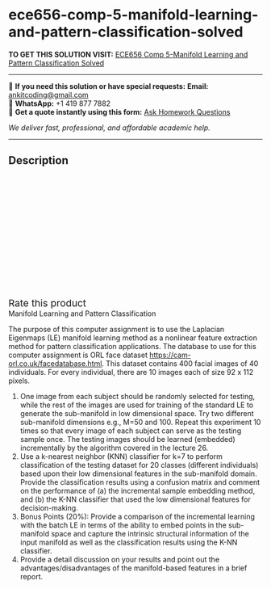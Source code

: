 # ece656-comp-5-manifold-learning-and-pattern-classification-solved
**TO GET THIS SOLUTION VISIT:** [ECE656 Comp 5-Manifold Learning and Pattern Classification Solved](https://www.ankitcodinghub.com/product/ece656-comp-5-manifold-learning-and-pattern-classification-solved/)


---

📩 **If you need this solution or have special requests:** **Email:** ankitcoding@gmail.com  
📱 **WhatsApp:** +1 419 877 7882  
📄 **Get a quote instantly using this form:** [Ask Homework Questions](https://www.ankitcodinghub.com/services/ask-homework-questions/)

*We deliver fast, professional, and affordable academic help.*

---

<h2>Description</h2>



<div class="kk-star-ratings kksr-auto kksr-align-center kksr-valign-top" data-payload="{&quot;align&quot;:&quot;center&quot;,&quot;id&quot;:&quot;98342&quot;,&quot;slug&quot;:&quot;default&quot;,&quot;valign&quot;:&quot;top&quot;,&quot;ignore&quot;:&quot;&quot;,&quot;reference&quot;:&quot;auto&quot;,&quot;class&quot;:&quot;&quot;,&quot;count&quot;:&quot;0&quot;,&quot;legendonly&quot;:&quot;&quot;,&quot;readonly&quot;:&quot;&quot;,&quot;score&quot;:&quot;0&quot;,&quot;starsonly&quot;:&quot;&quot;,&quot;best&quot;:&quot;5&quot;,&quot;gap&quot;:&quot;4&quot;,&quot;greet&quot;:&quot;Rate this product&quot;,&quot;legend&quot;:&quot;0\/5 - (0 votes)&quot;,&quot;size&quot;:&quot;24&quot;,&quot;title&quot;:&quot;ECE656 Comp 5-Manifold Learning and Pattern Classification Solved&quot;,&quot;width&quot;:&quot;0&quot;,&quot;_legend&quot;:&quot;{score}\/{best} - ({count} {votes})&quot;,&quot;font_factor&quot;:&quot;1.25&quot;}">

<div class="kksr-stars">

<div class="kksr-stars-inactive">
            <div class="kksr-star" data-star="1" style="padding-right: 4px">


<div class="kksr-icon" style="width: 24px; height: 24px;"></div>
        </div>
            <div class="kksr-star" data-star="2" style="padding-right: 4px">


<div class="kksr-icon" style="width: 24px; height: 24px;"></div>
        </div>
            <div class="kksr-star" data-star="3" style="padding-right: 4px">


<div class="kksr-icon" style="width: 24px; height: 24px;"></div>
        </div>
            <div class="kksr-star" data-star="4" style="padding-right: 4px">


<div class="kksr-icon" style="width: 24px; height: 24px;"></div>
        </div>
            <div class="kksr-star" data-star="5" style="padding-right: 4px">


<div class="kksr-icon" style="width: 24px; height: 24px;"></div>
        </div>
    </div>

<div class="kksr-stars-active" style="width: 0px;">
            <div class="kksr-star" style="padding-right: 4px">


<div class="kksr-icon" style="width: 24px; height: 24px;"></div>
        </div>
            <div class="kksr-star" style="padding-right: 4px">


<div class="kksr-icon" style="width: 24px; height: 24px;"></div>
        </div>
            <div class="kksr-star" style="padding-right: 4px">


<div class="kksr-icon" style="width: 24px; height: 24px;"></div>
        </div>
            <div class="kksr-star" style="padding-right: 4px">


<div class="kksr-icon" style="width: 24px; height: 24px;"></div>
        </div>
            <div class="kksr-star" style="padding-right: 4px">


<div class="kksr-icon" style="width: 24px; height: 24px;"></div>
        </div>
    </div>
</div>


<div class="kksr-legend" style="font-size: 19.2px;">
            <span class="kksr-muted">Rate this product</span>
    </div>
    </div>
<div class="page" title="Page 1">
<div class="layoutArea">
<div class="column">
Manifold Learning and Pattern Classification

The purpose of this computer assignment is to use the Laplacian Eigenmaps (LE) manifold learning method as a nonlinear feature extraction method for pattern classification applications. The database to use for this computer assignment is ORL face dataset https://cam-orl.co.uk/facedatabase.html. This dataset contains 400 facial images of 40 individuals. For every individual, there are 10 images each of size 92 x 112 pixels.

<ol>
<li>One image from each subject should be randomly selected for testing, while the rest of the images are used for training of the standard LE to generate the sub-manifold in low dimensional space. Try two different sub-manifold dimensions e.g., M=50 and 100. Repeat this experiment 10 times so that every image of each subject can serve as the testing sample once. The testing images should be learned (embedded) incrementally by the algorithm covered in the lecture 26.</li>
<li>Use a k-nearest neighbor (KNN) classifier for k=7 to perform classification of the testing dataset for 20 classes (different individuals) based upon their low dimensional features in the sub-manifold domain. Provide the classification results using a confusion matrix and comment on the performance of (a) the incremental sample embedding method, and (b) the K-NN classifier that used the low dimensional features for decision-making.</li>
<li>Bonus Points (20%): Provide a comparison of the incremental learning with the batch LE in terms of the ability to embed points in the sub-manifold space and capture the intrinsic structural information of the input manifold as well as the classification results using the K-NN classifier.</li>
<li>Provide a detail discussion on your results and point out the advantages/disadvantages of the manifold-based features in a brief report.</li>
</ol>
</div>
</div>
</div>
